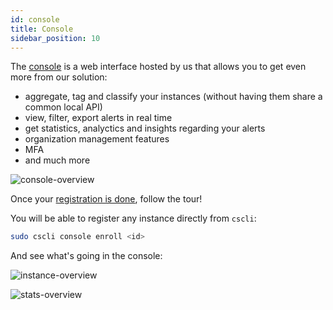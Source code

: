 ```yaml
---
id: console
title: Console
sidebar_position: 10
---
```


The [console](https://app.crowdsec.net) is a web interface hosted by us that allows you to get even more from our solution:
 - aggregate, tag and classify your instances (without having them share a common local API)
 - view, filter, export alerts in real time
 - get statistics, analyctics and insights regarding your alerts
 - organization management features
 - MFA
 - and much more

![console-overview](/img/console-overview.png)

Once your [registration is done](https://app.crowdsec.net/signup), follow the tour!


You will be able to register any instance directly from `cscli`:

```bash
sudo cscli console enroll <id> 
```

And see what's going in the console:

![instance-overview](/img/console-instance-overview.png)



![stats-overview](/img/console-stats-overview.png)
